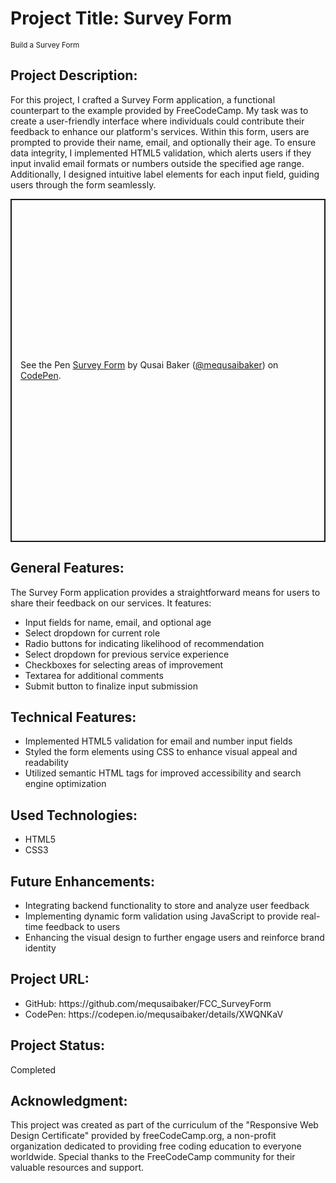<head>
  <script async src="https://cpwebassets.codepen.io/assets/embed/ei.js"></script>
</head>
<h1>Project Title: Survey Form</h1>
<small>Build a Survey Form</small>

<h2>Project Description:</h2>
<p>
For this project, I crafted a Survey Form application, a functional counterpart to the example provided by FreeCodeCamp. My task was to create a user-friendly interface where individuals could contribute their feedback to enhance our platform's services. Within this form, users are prompted to provide their name, email, and optionally their age. To ensure data integrity, I implemented HTML5 validation, which alerts users if they input invalid email formats or numbers outside the specified age range. Additionally, I designed intuitive label elements for each input field, guiding users through the form seamlessly.
</p>

<p class="codepen" data-height="549" data-default-tab="result" data-slug-hash="XWQNKaV" data-user="mequsaibaker" style="height: 549px; box-sizing: border-box; display: flex; align-items: center; justify-content: center; border: 2px solid; margin: 1em 0; padding: 1em;">
  <span>See the Pen <a href="https://codepen.io/mequsaibaker/pen/XWQNKaV">
  Survey Form</a> by Qusai Baker (<a href="https://codepen.io/mequsaibaker">@mequsaibaker</a>)
  on <a href="https://codepen.io">CodePen</a>.</span>
</p>


<h2>General Features:</h2>
<p>
The Survey Form application provides a straightforward means for users to share their feedback on our services. It features:
</p>
<ul>
  <li>Input fields for name, email, and optional age</li>
  <li>Select dropdown for current role</li>
  <li>Radio buttons for indicating likelihood of recommendation</li>
  <li>Select dropdown for previous service experience</li>
  <li>Checkboxes for selecting areas of improvement</li>
  <li>Textarea for additional comments</li>
  <li>Submit button to finalize input submission</li>
</ul>

<h2>Technical Features:</h2>
<ul>
  <li>Implemented HTML5 validation for email and number input fields</li>
  <li>Styled the form elements using CSS to enhance visual appeal and readability</li>
  <li>Utilized semantic HTML tags for improved accessibility and search engine optimization</li>
</ul>

<h2>Used Technologies:</h2>
<ul>
  <li>HTML5</li>
  <li>CSS3</li>
</ul>

<h2>Future Enhancements:</h2>
<ul>
  <li>Integrating backend functionality to store and analyze user feedback</li>
  <li>Implementing dynamic form validation using JavaScript to provide real-time feedback to users</li>
  <li>Enhancing the visual design to further engage users and reinforce brand identity</li>
</ul>

<h2>Project URL:</h2>
<ul>
  <li>GitHub: https://github.com/mequsaibaker/FCC_SurveyForm</li>
  <li>CodePen: https://codepen.io/mequsaibaker/details/XWQNKaV</li>
</ul>

<h2>Project Status:</h2>
<p>Completed</p>

<h2>Acknowledgment:</h2>
<p>
This project was created as part of the curriculum of the "Responsive Web Design Certificate" provided by freeCodeCamp.org, a non-profit organization dedicated to providing free coding education to everyone worldwide. Special thanks to the FreeCodeCamp community for their valuable resources and support.
</p>
